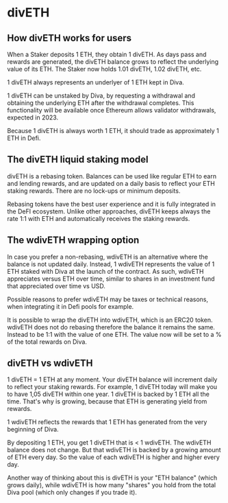 # divETH

## How divETH works for users

When a Staker deposits 1 ETH, they obtain 1 divETH. As days pass and rewards are generated, the divETH balance grows to reflect the underlying value of its ETH. The Staker now holds 1.01 divETH, 1.02 divETH, etc.

1 divETH always represents an underlyer of 1 ETH kept in Diva.

1 divETH can be unstaked by Diva, by requesting a withdrawal and obtaining the underlying ETH after the withdrawal completes. This functionality will be available once Ethereum allows validator withdrawals, expected in 2023.

Because 1 divETH is always worth 1 ETH, it should trade as approximately 1 ETH in Defi.

## The divETH liquid staking model

divETH is a rebasing token. Balances can be used like regular ETH to earn and lending rewards, and are updated on a daily basis to reflect your ETH staking rewards. There are no lock-ups or minimum deposits.

Rebasing tokens have the best user experience and it is fully integrated in the DeFI ecosystem. Unlike other approaches, divETH keeps always the rate 1:1 with ETH and automatically receives the staking rewards.


## The wdivETH wrapping option

In case you prefer a non-rebasing, wdivETH is an alternative where the balance is not updated daily. Instead, 1 wdivETH represents the value of 1 ETH staked with Diva at the launch of the contract. As such, wdivETH appreciates versus ETH over time, similar to shares in an investment fund that appreciated over time vs USD.

Possible reasons to prefer wdivETH may be taxes or technical reasons, when integrating it in Defi pools for example.

It is possible to wrap the divETH into wdivETH, which is an ERC20 token. wdivETH does not do rebasing therefore the balance it remains the same. Instead to be 1:1 with the value of one ETH. The value now will be set to a % of the total rewards on Diva.


## divETH vs wdivETH

1 divETH = 1 ETH at any moment. Your divETH balance will increment daily to reflect your staking rewards. For example, 1 divETH today will make you to have 1,05 divETH within one year. 1 divETH is backed by 1 ETH all the time. That's why is growing, because that ETH is generating yield from rewards.

1 wdivETH reflects the rewards that 1 ETH has generated from the very beginning of Diva.

By depositing 1 ETH, you get 1 divETH that is < 1 wdivETH. The wdivETH balance does not change. But that wdivETH is backed by a growing amount of ETH every day. So the value of each wdivETH is higher and higher every day.

Another way of thinking about this is divETH is your "ETH balance" (which grows daily), while wdivETH is how many "shares" you hold from the total Diva pool (which only changes if you trade it).

